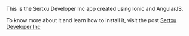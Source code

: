 This is the Sertxu Developer Inc app created using Ionic and AngularJS.

To know more about it and learn how to install it, visit the post [Sertxu Developer Inc](https://www.sertxudeveloper.com/blog/sertxu-developer-inc)